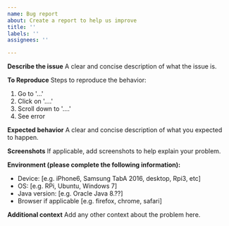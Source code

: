 ```yaml
---
name: Bug report
about: Create a report to help us improve
title: ''
labels: ''
assignees: ''

---
```


**Describe the issue**
A clear and concise description of what the issue is.

**To Reproduce**
Steps to reproduce the behavior:
1. Go to '...'
2. Click on '....'
3. Scroll down to '....'
4. See error

**Expected behavior**
A clear and concise description of what you expected to happen.

**Screenshots**
If applicable, add screenshots to help explain your problem.

**Environment (please complete the following information):**
 - Device: [e.g. iPhone6, Samsung TabA 2016, desktop, Rpi3, etc]
 - OS: [e.g. RPi, Ubuntu, Windows 7]
 - Java version: [e.g. Oracle Java 8.??]
 - Browser if applicable [e.g. firefox, chrome, safari]
 
**Additional context**
Add any other context about the problem here.
